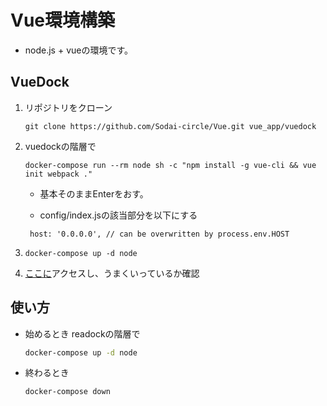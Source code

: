 # Vue環境構築

- node.js + vueの環境です。

## VueDock

1. リポジトリをクローン

   ```
   git clone https://github.com/Sodai-circle/Vue.git vue_app/vuedock
   ```

2. vuedockの階層で

   ```
   docker-compose run --rm node sh -c "npm install -g vue-cli && vue init webpack ."
   ```

   - 基本そのままEnterをおす。
   
   - config/index.jsの該当部分を以下にする
   ```
    host: '0.0.0.0', // can be overwritten by process.env.HOST
   ```

3. ```
   docker-compose up -d node
   ```

4. [ここに](http://localhost:8080)アクセスし、うまくいっているか確認


## 使い方

- 始めるとき readockの階層で
   ```bash
   docker-compose up -d node
   ```
- 終わるとき
   ```bash
   docker-compose down
   ```

   
